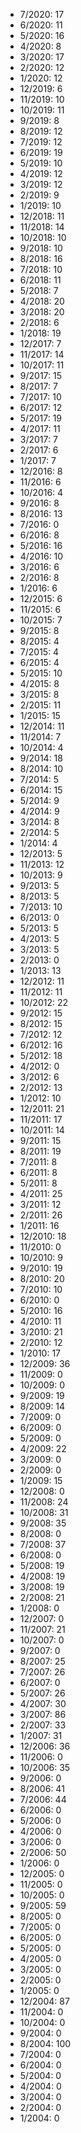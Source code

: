 *  7/2020: 17
*  6/2020: 11
*  5/2020: 16
*  4/2020: 8
*  3/2020: 17
*  2/2020: 12
*  1/2020: 12
*  12/2019: 6
*  11/2019: 10
*  10/2019: 11
*  9/2019: 8
*  8/2019: 12
*  7/2019: 12
*  6/2019: 19
*  5/2019: 10
*  4/2019: 12
*  3/2019: 12
*  2/2019: 9
*  1/2019: 10
*  12/2018: 11
*  11/2018: 14
*  10/2018: 10
*  9/2018: 10
*  8/2018: 16
*  7/2018: 10
*  6/2018: 11
*  5/2018: 7
*  4/2018: 20
*  3/2018: 20
*  2/2018: 6
*  1/2018: 19
*  12/2017: 7
*  11/2017: 14
*  10/2017: 11
*  9/2017: 15
*  8/2017: 7
*  7/2017: 10
*  6/2017: 12
*  5/2017: 19
*  4/2017: 11
*  3/2017: 7
*  2/2017: 6
*  1/2017: 7
*  12/2016: 8
*  11/2016: 6
*  10/2016: 4
*  9/2016: 8
*  8/2016: 13
*  7/2016: 0
*  6/2016: 8
*  5/2016: 16
*  4/2016: 10
*  3/2016: 6
*  2/2016: 8
*  1/2016: 6
*  12/2015: 6
*  11/2015: 6
*  10/2015: 7
*  9/2015: 8
*  8/2015: 4
*  7/2015: 4
*  6/2015: 4
*  5/2015: 10
*  4/2015: 8
*  3/2015: 8
*  2/2015: 11
*  1/2015: 15
*  12/2014: 11
*  11/2014: 7
*  10/2014: 4
*  9/2014: 18
*  8/2014: 10
*  7/2014: 5
*  6/2014: 15
*  5/2014: 9
*  4/2014: 9
*  3/2014: 8
*  2/2014: 5
*  1/2014: 4
*  12/2013: 5
*  11/2013: 12
*  10/2013: 9
*  9/2013: 5
*  8/2013: 5
*  7/2013: 10
*  6/2013: 0
*  5/2013: 5
*  4/2013: 5
*  3/2013: 5
*  2/2013: 0
*  1/2013: 13
*  12/2012: 11
*  11/2012: 11
*  10/2012: 22
*  9/2012: 15
*  8/2012: 15
*  7/2012: 12
*  6/2012: 16
*  5/2012: 18
*  4/2012: 0
*  3/2012: 6
*  2/2012: 13
*  1/2012: 10
*  12/2011: 21
*  11/2011: 17
*  10/2011: 14
*  9/2011: 15
*  8/2011: 19
*  7/2011: 8
*  6/2011: 8
*  5/2011: 8
*  4/2011: 25
*  3/2011: 12
*  2/2011: 26
*  1/2011: 16
*  12/2010: 18
*  11/2010: 0
*  10/2010: 9
*  9/2010: 19
*  8/2010: 20
*  7/2010: 10
*  6/2010: 0
*  5/2010: 16
*  4/2010: 11
*  3/2010: 21
*  2/2010: 12
*  1/2010: 17
*  12/2009: 36
*  11/2009: 0
*  10/2009: 0
*  9/2009: 19
*  8/2009: 14
*  7/2009: 0
*  6/2009: 0
*  5/2009: 0
*  4/2009: 22
*  3/2009: 0
*  2/2009: 0
*  1/2009: 15
*  12/2008: 0
*  11/2008: 24
*  10/2008: 31
*  9/2008: 35
*  8/2008: 0
*  7/2008: 37
*  6/2008: 0
*  5/2008: 19
*  4/2008: 19
*  3/2008: 19
*  2/2008: 21
*  1/2008: 0
*  12/2007: 0
*  11/2007: 21
*  10/2007: 0
*  9/2007: 0
*  8/2007: 25
*  7/2007: 26
*  6/2007: 0
*  5/2007: 26
*  4/2007: 30
*  3/2007: 86
*  2/2007: 33
*  1/2007: 31
*  12/2006: 36
*  11/2006: 0
*  10/2006: 35
*  9/2006: 0
*  8/2006: 41
*  7/2006: 44
*  6/2006: 0
*  5/2006: 0
*  4/2006: 0
*  3/2006: 0
*  2/2006: 50
*  1/2006: 0
*  12/2005: 0
*  11/2005: 0
*  10/2005: 0
*  9/2005: 59
*  8/2005: 0
*  7/2005: 0
*  6/2005: 0
*  5/2005: 0
*  4/2005: 0
*  3/2005: 0
*  2/2005: 0
*  1/2005: 0
*  12/2004: 87
*  11/2004: 0
*  10/2004: 0
*  9/2004: 0
*  8/2004: 100
*  7/2004: 0
*  6/2004: 0
*  5/2004: 0
*  4/2004: 0
*  3/2004: 0
*  2/2004: 0
*  1/2004: 0